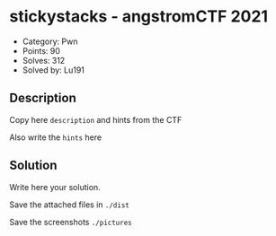 # stickystacks - angstromCTF 2021

- Category: Pwn
- Points: 90
- Solves: 312
- Solved by: Lu191

## Description

Copy here `description` and hints from the CTF

Also write the `hints` here

## Solution

Write here your solution.

Save the attached files in `./dist`

Save the screenshots `./pictures`
